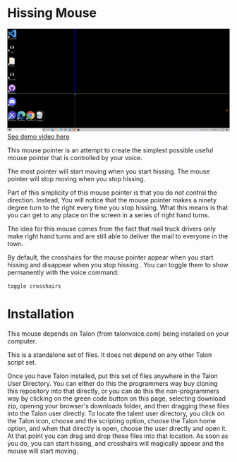 # Hissing Mouse

[![](9C269C60-20BE-4E9F-8722-0EDFFE4C8345.png)](https://youtu.be/wwOJTt-4Gus)
[See demo video here](https://youtu.be/wwOJTt-4Gus)

This mouse pointer
is an attempt
to create the simplest possible
useful mouse pointer
that is controlled by your voice.

The most pointer will start moving 
when you start hissing.
The mouse pointer will stop moving
when you stop hissing.



Part of this simplicity of this mouse pointer
is that you do not control the direction.
Instead,
You will notice that the mouse pointer
makes a ninety degree turn to the right
every time you stop hissing.
What this means is that you can get to any place on the screen
in a series of right hand turns.


The idea for this mouse comes from
the fact that mail truck drivers
only make right hand turns
and are still able to deliver the mail to everyone in the town.

By default,
the crosshairs for the mouse pointer
appear when you start hissing
and disappear when you stop hissing
.
You can toggle them to show permanently
with the voice command:



```
toggle crosshairs
```

# Installation

This mouse depends on Talon (from talonvoice.com) being installed on your computer.

This is a standalone set of files.  It does not depend on any other Talon script set.

Once you have Talon installed, put this set of files anywhere in the Talon User Directory.  You can either do this the programmers way buy cloning this repository into that directly, or you can do this the non-programmers way by clicking on the green code button on this page, selecting download zip, opening your browser's downloads folder, and then dragging these files into the Talon user directly.  To locate the talent user directory, you click on the Talon icon, choose and the scripting option, choose the Talon home option, and when that directly is open, choose the user directly and open it.  At that point you can drag and drop these files into that location.  As soon as you do, you can start hissing, and crosshairs will magically appear and the mouse will start moving.


